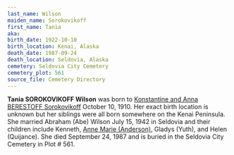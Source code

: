 ```yaml
---
last_name: Wilson
maiden_name: Sorokovikoff
first_name: Tania
aka: 
birth_date: 1922-10-10
birth_location: Kenai, Alaska
death_date: 1987-09-24
death_location: Seldovia, Alaska
cemetery: Seldovia City Cemetery
cemetery_plot: 561
source_file: Cemetery Directory
---
```

**Tania SOROKOVIKOFF Wilson** was born to [Konstantine and Anna BERESTOFF Sorokovikoff](./Sorokovikoff_Konstantine.md) October 10, 1910.  Her exact birth location is unknown but her siblings were all born somewhere on the Kenai Peninsula.  She married Abraham (Abe) Wilson July 15, 1942 in Seldovia and their children include Kenneth, [Anne Marie (Anderson)](./Anderson_Ann_Marie_Wilson.md), Gladys (Yuth), and Helen (Quijance). She died September 24, 1987 and is buried in the Seldovia City Cemetery in Plot # 561.  



